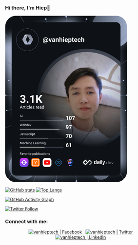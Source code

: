 ### Hi there, I'm Hiep👋

<a href="https://app.daily.dev/Nero"><img src="https://github.com/vanhieptech/vanhieptech/blob/master/devcard.svg" width="400" alt="Van Hiep's Dev Card"/></a>


[![GitHub stats](https://github-readme-stats.vercel.app/api?username=vanhieptech&hide=stars&show_icons=true&include_all_commits=true&title_color=D7C256&text_color=D7C256&icon_color=768390&bg_color=22272E&hide_border=true&custom_title=My%20GitHub%20Statistics)](https://github.com/vanhieptech)
[![Top Langs](https://github-readme-stats.vercel.app/api/top-langs/?username=vanhieptech&layout=compact&langs_count=10&title_color=D7C256&text_color=D7C256&icon_color=768390&bg_color=22272E&hide_border=true&hide_title=true)](https://github.com/vanhieptech)

[![GitHub Activity Graph](https://activity-graph.herokuapp.com/graph?username=vanhieptech&hide_title=true&color=4862E6&line=4CD7F2&point=4862E6&area_color=768390&bg_color=22272E&hide_border=true)](https://github.com/vanhieptech)


[THEME]: &title_color=D7C256&text_color=D7C256&icon_color=768390&bg_color=22272E&hide_border=true






[![Twitter Follow](https://img.shields.io/twitter/follow/VH_Nero?color=1DA1F2&logo=twitter&style=for-the-badge)](https://twitter.com/intent/follow?original_referer=https%3A%2F%2Fgithub.com%2Fvanhiep184&screen_name=VH_Nero)

### Connect with me:

<!-- [<img align="left" alt="codeSTACKr.com" width="22px" src="https://raw.githubusercontent.com/iconic/open-iconic/master/svg/globe.svg" />][website] -->
<!-- [<img align="left" alt="codeSTACKr | YouTube" width="22px" src="https://cdn.jsdelivr.net/npm/simple-icons@v3/icons/youtube.svg" />][youtube] -->

<!-- [<img align="left" alt="vanhieptech | Facebook" width="22px" src="https://cdn.jsdelivr.net/npm/simple-icons@3.13.0/icons/facebook.svg" />][facebook]
[<img align="left" alt="vanhieptech | Twitter" width="22px" src="https://cdn.jsdelivr.net/npm/simple-icons@v3/icons/twitter.svg" />][twitter]
[<img align="left" alt="vanhieptech | LinkedIn" width="22px" src="https://cdn.jsdelivr.net/npm/simple-icons@v3/icons/linkedin.svg" />][linkedin] -->

<p align="center">
<a href="https://www.facebook.com/lvhiep297" target="_blank"><img src="https://cdn.jsdelivr.net/npm/simple-icons@3.13.0/icons/facebook.svg" alt='vanhieptech | Facebook' height='40'></a>&nbsp;&nbsp;
<a href="https://twitter.com/VH_Nero" target="_blank"><img src="https://cdn.jsdelivr.net/npm/simple-icons@v3/icons/twitter.svg" alt='vanhieptech | Twitter' height='40'></a>&nbsp;&nbsp;
<a href="https://www.linkedin.com/in/vanhiep778/" target="_blank"><img src="https://cdn.jsdelivr.net/npm/simple-icons@v3/icons/linkedin.svg" alt='vanhieptech | LinkedIn' height='40'></a>&nbsp;&nbsp;
</p>
<br />
<br />
<br />

<!-- [course]: http://vsCodeHero.com -->
[website]: https://vanhiep.me
[twitter]: https://twitter.com/VH_Nero
[facebook]: https://www.facebook.com/lvhiep297
[linkedin]: https://www.linkedin.com/in/vanhiep778/

